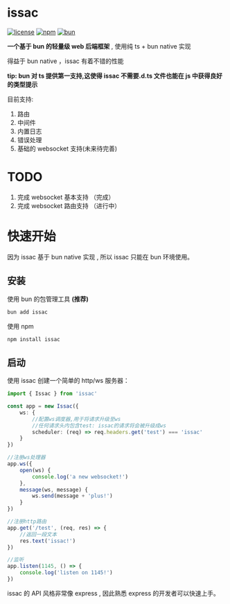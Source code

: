 # issac

[license-svg]: https://img.shields.io/badge/license-MIT-brightgreen.svg
[npm-svg]: https://img.shields.io/badge/npm-v1.0.0-red.svg
[npm-url]: https://www.npmjs.com/package/issac
[bun-svg]: https://img.shields.io/badge/bun-v1.0.25-blue.svg
[bun-url]: https://bun.sh/

[![license][license-svg]](LICENSE) [![npm][npm-svg]][npm-url] [![bun][bun-svg]][bun-url]

**一个基于 bun 的轻量级 web 后端框架** , 使用纯 ts + bun native 实现

得益于 bun native ，issac 有着不错的性能

**tip: bun 对 ts 提供第一支持,这使得 issac 不需要.d.ts 文件也能在 js 中获得良好的类型提示**

目前支持:

1. 路由
2. 中间件
3. 内置日志
4. 错误处理
5. 基础的 websocket 支持(未来待完善)

# TODO

1. 完成 websocket 基本支持 （完成）
2. 完成 websocket 路由支持 （进行中）

# 快速开始

因为 issac 基于 bun native 实现 , 所以 issac 只能在 bun 环境使用。

## 安装

使用 bun 的包管理工具 **(推荐)**

```bash
bun add issac
```

使用 npm

```bash
npm install issac
```

## 启动

使用 issac 创建一个简单的 http/ws 服务器：

```typescript
import { Issac } from 'issac'

const app = new Issac({
    ws: {
        //配置ws调度器,用于将请求升级至ws
        //任何请求头内包含test: issac的请求将会被升级成ws
        scheduler: (req) => req.headers.get('test') === 'issac'
    }
})

//注册ws处理器
app.ws({
    open(ws) {
        console.log('a new websocket!')
    },
    message(ws, message) {
        ws.send(message + 'plus!')
    }
})

//注册http路由
app.get('/test', (req, res) => {
    //返回一段文本
    res.text('issac!')
})

//监听
app.listen(1145, () => {
    console.log('listen on 1145!')
})
```

issac 的 API 风格非常像 express , 因此熟悉 express 的开发者可以快速上手。
